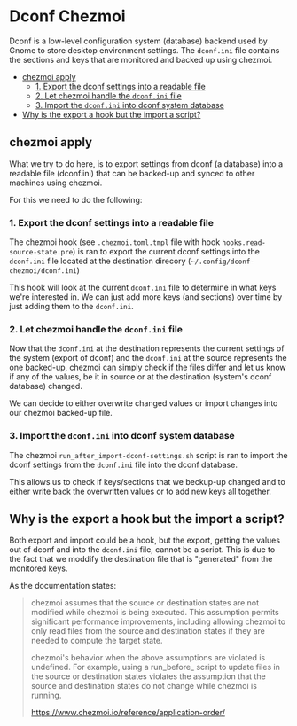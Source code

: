# Dconf Chezmoi

Dconf is a low-level configuration system (database) backend used by Gnome to store desktop environment settings.
The `dconf.ini` file contains the sections and keys that are monitored and backed up using chezmoi.

<!-- START doctoc generated TOC please keep comment here to allow auto update -->
<!-- DON'T EDIT THIS SECTION, INSTEAD RE-RUN doctoc TO UPDATE -->

- [chezmoi apply](#chezmoi-apply)
  - [1. Export the dconf settings into a readable file](#1-export-the-dconf-settings-into-a-readable-file)
  - [2. Let chezmoi handle the `dconf.ini` file](#2-let-chezmoi-handle-the-dconfini-file)
  - [3. Import the `dconf.ini` into dconf system database](#3-import-the-dconfini-into-dconf-system-database)
- [Why is the export a hook but the import a script?](#why-is-the-export-a-hook-but-the-import-a-script)

<!-- END doctoc generated TOC please keep comment here to allow auto update -->


## chezmoi apply

What we try to do here, is to export settings from dconf (a database) into a readable file (dconf.ini) that can be backed-up and synced to other machines using chezmoi.

For this we need to do the following:

### 1. Export the dconf settings into a readable file

The chezmoi hook (see `.chezmoi.toml.tmpl` file with hook `hooks.read-source-state.pre`) is ran to export the current dconf settings into the `dconf.ini` file located at the destination direcory (`~/.config/dconf-chezmoi/dconf.ini`)

This hook will look at the current `dconf.ini` file to determine in what keys we're interested in. We can just add more keys (and sections) over time by just adding them to the `dconf.ini`.

### 2. Let chezmoi handle the `dconf.ini` file

Now that the `dconf.ini` at the destination represents the current settings of the system (export of dconf) and the `dconf.ini` at the source represents the one backed-up, chezmoi can simply check if the files differ and let us know if any of the values, be it in source or at the destination (system's dconf database) changed.

We can decide to either overwrite changed values or import changes into our chezmoi backed-up file.

### 3. Import the `dconf.ini` into dconf system database

The chezmoi `run_after_import-dconf-settings.sh` script is ran to import the dconf settings from the `dconf.ini` file into the dconf database.

This allows us to check if keys/sections that we beckup-up changed and to either write back the overwritten values or to add new keys all together.

## Why is the export a hook but the import a script?

Both export and import could be a hook, but the export, getting the values out of dconf and into the `dconf.ini` file, cannot be a script. This is due to the fact that we moddify the destination file that is "generated" from the monitored keys.

As the documentation states:

> chezmoi assumes that the source or destination states are not modified while chezmoi is being executed. This assumption permits significant performance improvements, including allowing chezmoi to only read files from the source and destination states if they are needed to compute the target state.
>
> chezmoi's behavior when the above assumptions are violated is undefined. For example, using a run_before_ script to update files in the source or destination states violates the assumption that the source and destination states do not change while chezmoi is running.
>
> <https://www.chezmoi.io/reference/application-order/>
